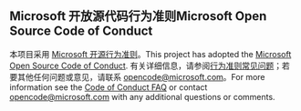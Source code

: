 ## <a name="microsoft-open-source-code-of-conduct"></a><span data-ttu-id="f5750-101">Microsoft 开放源代码行为准则</span><span class="sxs-lookup"><span data-stu-id="f5750-101">Microsoft Open Source Code of Conduct</span></span>
<span data-ttu-id="f5750-102">本项目采用 [Microsoft 开源行为准则](https://opensource.microsoft.com/codeofconduct/)。</span><span class="sxs-lookup"><span data-stu-id="f5750-102">This project has adopted the [Microsoft Open Source Code of Conduct](https://opensource.microsoft.com/codeofconduct/).</span></span>
<span data-ttu-id="f5750-103">有关详细信息，请参阅[行为准则常见问题](https://opensource.microsoft.com/codeofconduct/faq/)；若要其他任何问题或意见，请联系 [opencode@microsoft.com](mailto:opencode@microsoft.com)。</span><span class="sxs-lookup"><span data-stu-id="f5750-103">For more information see the [Code of Conduct FAQ](https://opensource.microsoft.com/codeofconduct/faq/) or contact [opencode@microsoft.com](mailto:opencode@microsoft.com) with any additional questions or comments.</span></span>